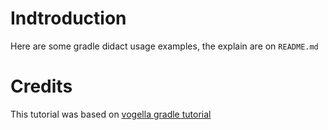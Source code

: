 # Indtroduction

Here are some gradle didact usage examples, the explain are on `README.md`

# Credits

This tutorial was based on [vogella gradle tutorial](http://www.vogella.com/tutorials/Gradle/article.html)